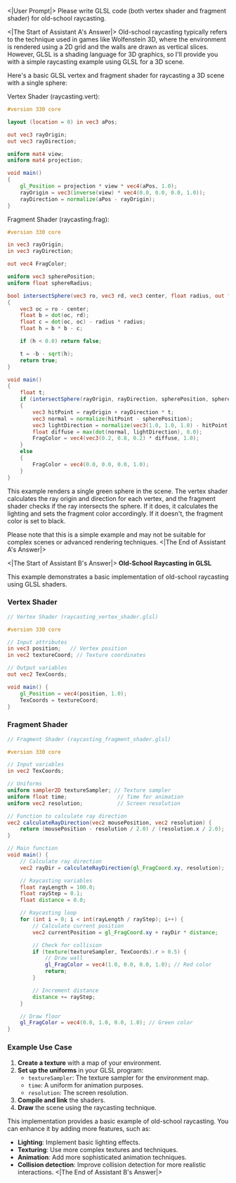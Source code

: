 <|User Prompt|>
Please write GLSL code (both vertex shader and fragment shader) for old-school raycasting.

<|The Start of Assistant A's Answer|>
Old-school raycasting typically refers to the technique used in games like Wolfenstein 3D, where the environment is rendered using a 2D grid and the walls are drawn as vertical slices. However, GLSL is a shading language for 3D graphics, so I'll provide you with a simple raycasting example using GLSL for a 3D scene.

Here's a basic GLSL vertex and fragment shader for raycasting a 3D scene with a single sphere:

Vertex Shader (raycasting.vert):

```glsl
#version 330 core

layout (location = 0) in vec3 aPos;

out vec3 rayOrigin;
out vec3 rayDirection;

uniform mat4 view;
uniform mat4 projection;

void main()
{
    gl_Position = projection * view * vec4(aPos, 1.0);
    rayOrigin = vec3(inverse(view) * vec4(0.0, 0.0, 0.0, 1.0));
    rayDirection = normalize(aPos - rayOrigin);
}
```

Fragment Shader (raycasting.frag):

```glsl
#version 330 core

in vec3 rayOrigin;
in vec3 rayDirection;

out vec4 FragColor;

uniform vec3 spherePosition;
uniform float sphereRadius;

bool intersectSphere(vec3 ro, vec3 rd, vec3 center, float radius, out float t)
{
    vec3 oc = ro - center;
    float b = dot(oc, rd);
    float c = dot(oc, oc) - radius * radius;
    float h = b * b - c;

    if (h < 0.0) return false;

    t = -b - sqrt(h);
    return true;
}

void main()
{
    float t;
    if (intersectSphere(rayOrigin, rayDirection, spherePosition, sphereRadius, t))
    {
        vec3 hitPoint = rayOrigin + rayDirection * t;
        vec3 normal = normalize(hitPoint - spherePosition);
        vec3 lightDirection = normalize(vec3(1.0, 1.0, 1.0) - hitPoint);
        float diffuse = max(dot(normal, lightDirection), 0.0);
        FragColor = vec4(vec3(0.2, 0.8, 0.2) * diffuse, 1.0);
    }
    else
    {
        FragColor = vec4(0.0, 0.0, 0.0, 1.0);
    }
}
```

This example renders a single green sphere in the scene. The vertex shader calculates the ray origin and direction for each vertex, and the fragment shader checks if the ray intersects the sphere. If it does, it calculates the lighting and sets the fragment color accordingly. If it doesn't, the fragment color is set to black.

Please note that this is a simple example and may not be suitable for complex scenes or advanced rendering techniques.
<|The End of Assistant A's Answer|>

<|The Start of Assistant B's Answer|>
**Old-School Raycasting in GLSL**

This example demonstrates a basic implementation of old-school raycasting using GLSL shaders.

### Vertex Shader

```glsl
// Vertex Shader (raycasting_vertex_shader.glsl)

#version 330 core

// Input attributes
in vec3 position;   // Vertex position
in vec2 textureCoord; // Texture coordinates

// Output variables
out vec2 TexCoords;

void main() {
    gl_Position = vec4(position, 1.0);
    TexCoords = textureCoord;
}
```

### Fragment Shader

```glsl
// Fragment Shader (raycasting_fragment_shader.glsl)

#version 330 core

// Input variables
in vec2 TexCoords;

// Uniforms
uniform sampler2D textureSampler; // Texture sampler
uniform float time;                // Time for animation
uniform vec2 resolution;           // Screen resolution

// Function to calculate ray direction
vec2 calculateRayDirection(vec2 mousePosition, vec2 resolution) {
    return (mousePosition - resolution / 2.0) / (resolution.x / 2.0);
}

// Main function
void main() {
    // Calculate ray direction
    vec2 rayDir = calculateRayDirection(gl_FragCoord.xy, resolution);

    // Raycasting variables
    float rayLength = 100.0;
    float rayStep = 0.1;
    float distance = 0.0;

    // Raycasting loop
    for (int i = 0; i < int(rayLength / rayStep); i++) {
        // Calculate current position
        vec2 currentPosition = gl_FragCoord.xy + rayDir * distance;

        // Check for collision
        if (texture(textureSampler, TexCoords).r > 0.5) {
            // Draw wall
            gl_FragColor = vec4(1.0, 0.0, 0.0, 1.0); // Red color
            return;
        }

        // Increment distance
        distance += rayStep;
    }

    // Draw floor
    gl_FragColor = vec4(0.0, 1.0, 0.0, 1.0); // Green color
}
```

### Example Use Case

1. **Create a texture** with a map of your environment.
2. **Set up the uniforms** in your GLSL program:
   - `textureSampler`: The texture sampler for the environment map.
   - `time`: A uniform for animation purposes.
   - `resolution`: The screen resolution.
3. **Compile and link** the shaders.
4. **Draw** the scene using the raycasting technique.

This implementation provides a basic example of old-school raycasting. You can enhance it by adding more features, such as:

- **Lighting**: Implement basic lighting effects.
- **Texturing**: Use more complex textures and techniques.
- **Animation**: Add more sophisticated animation techniques.
- **Collision detection**: Improve collision detection for more realistic interactions.
<|The End of Assistant B's Answer|>